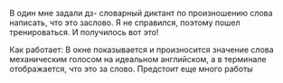 В один мне задали дз- словарный диктант по произношению слова написать, что это заслово. Я не справился, поэтому пошел тренироваться. И получилось вот это!

Как работает: В окне показывается и произносится значение слова механическим голосом на идеальном английском, а в терминале отображается, что это за слово. Предстоит еще много работы
